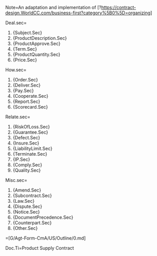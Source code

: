 Note=An adaptation and implementation of [?https://contract-design.WorldCC.com/business-first?category%5B0%5D=organizing]

Deal.sec=<ol><li>{Subject.Sec}</li><li>{ProductDescription.Sec}</li><li>{ProductApprove.Sec}</li><li>{Term.Sec}</li><li>{ProductQuantity.Sec}</li><li>{Price.Sec}</li></ol>

How.sec=<ol><li>{Order.Sec}</li><li>{Deliver.Sec}</li><li>{Pay.Sec}</li><li>{Cooperate.Sec}</li><li>{Report.Sec}</li><li>{Scorecard.Sec}</li></ol>

Relate.sec=<ol><li>{RiskOfLoss.Sec}</li><li>{Guarantee.Sec}</li><li>{Defect.Sec}</li><li>{Insure.Sec}</li><li>{LiabilityLimit.Sec}</li><li>{Terminate.Sec}</li><li>{IP.Sec}</li><li>{Comply.Sec}</li><li>{Quality.Sec}</li></ol>

Misc.sec=<ol><li>{Amend.Sec}</li><li>{Subcontract.Sec}</li><li>{Law.Sec}</li><li>{Dispute.Sec}</li><li>{Notice.Sec}</li><li>{DocumentPrecedence.Sec}</li><li>{Counterpart.Sec}</li><li>{Other.Sec}</li></ol>

=[G/Agt-Form-CmA/US/Outline/0.md]	

Doc.Ti=Product Supply Contract